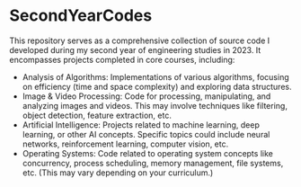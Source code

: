 # SecondYearCodes
This repository serves as a comprehensive collection of source code I developed during my second year of engineering studies in 2023. It encompasses projects completed in core courses, including:

- Analysis of Algorithms: Implementations of various algorithms, focusing on efficiency (time and space complexity) and exploring data structures.
- Image & Video Processing: Code for processing, manipulating, and analyzing images and videos. This may involve techniques like filtering, object detection, feature extraction, etc.
- Artificial Intelligence: Projects related to machine learning, deep learning, or other AI concepts. Specific topics could include neural networks, reinforcement learning, computer vision, etc.
- Operating Systems: Code related to operating system concepts like concurrency, process scheduling, memory management, file systems, etc. (This may vary depending on your curriculum.)
